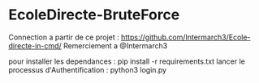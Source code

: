 # EcoleDirecte-BruteForce
Connection a partir de ce projet : https://github.com/Intermarch3/Ecole-directe-in-cmd/
Remerciement a @Intermarch3

pour installer les dependances : pip install -r requirements.txt
lancer le processus d'Authentification : python3 login.py
